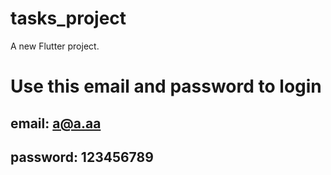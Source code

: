 # tasks_project

A new Flutter project.


# Use this email and password to login

## email: a@a.aa
## password: 123456789
